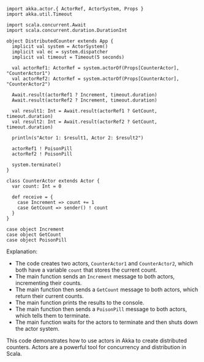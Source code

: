 ```
import akka.actor.{ ActorRef, ActorSystem, Props }
import akka.util.Timeout

import scala.concurrent.Await
import scala.concurrent.duration.DurationInt

object DistributedCounter extends App {
  implicit val system = ActorSystem()
  implicit val ec = system.dispatcher
  implicit val timeout = Timeout(5 seconds)

  val actorRef1: ActorRef = system.actorOf(Props[CounterActor], "CounterActor1")
  val actorRef2: ActorRef = system.actorOf(Props[CounterActor], "CounterActor2")

  Await.result(actorRef1 ? Increment, timeout.duration)
  Await.result(actorRef2 ? Increment, timeout.duration)

  val result1: Int = Await.result(actorRef1 ? GetCount, timeout.duration)
  val result2: Int = Await.result(actorRef2 ? GetCount, timeout.duration)

  println(s"Actor 1: $result1, Actor 2: $result2")

  actorRef1 ! PoisonPill
  actorRef2 ! PoisonPill

  system.terminate()
}

class CounterActor extends Actor {
  var count: Int = 0

  def receive = {
    case Increment => count += 1
    case GetCount => sender() ! count
  }
}

case object Increment
case object GetCount
case object PoisonPill
```

Explanation:

- The code creates two actors, `CounterActor1` and `CounterActor2`, which both have a variable `count` that stores the current count.
- The main function sends an `Increment` message to both actors, incrementing their counts.
- The main function then sends a `GetCount` message to both actors, which return their current counts.
- The main function prints the results to the console.
- The main function then sends a `PoisonPill` message to both actors, which tells them to terminate.
- The main function waits for the actors to terminate and then shuts down the actor system.

This code demonstrates how to use actors in Akka to create distributed counters. Actors are a powerful tool for concurrency and distribution in Scala.